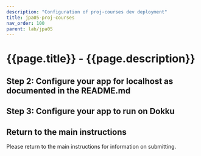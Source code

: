 ```yaml
---
description: "Configuration of proj-courses dev deployment"
title: jpa05-proj-courses
nav_order: 100
parent: lab/jpa05
---
```


# {{page.title}} - {{page.description}}


## Step 2: Configure your app for localhost as documented in the README.md


## Step 3: Configure your app to run on Dokku


## Return to the main instructions

Please return to the main instructions 
for information on submitting.